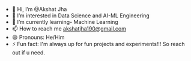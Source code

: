 - 👋 Hi, I’m @Akshat Jha
- 👀 I’m interested in Data Science and AI-ML Engineering
- 🌱 I’m currently learning- Machine Learning
- 📫 How to reach me akshatjha190@gmail.com
- 😄 Pronouns: He/Him
- ⚡ Fun fact: I'm always up for fun projects and experiments!!! So reach out if u need.

<!---
Akshat-2403/Akshat-2403 is a ✨ special ✨ repository because its `README.md` (this file) appears on your GitHub profile.
You can click the Preview link to take a look at your changes.
--->
